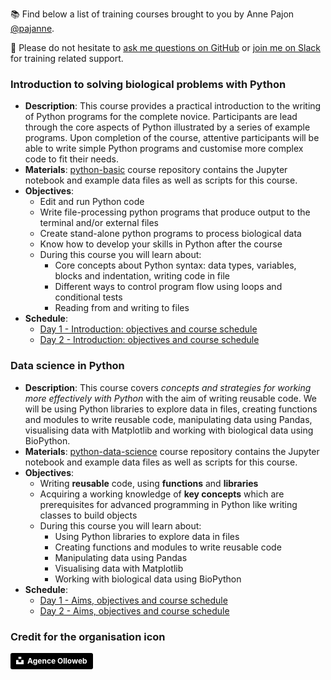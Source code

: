 
:books: Find below a list of training courses brought to you by Anne Pajon [@pajanne](https://github.com/pajanne).

:speech_balloon: Please do not hesitate to [ask me questions on GitHub](https://github.com/pajtraining/ask-questions/issues/new) or [join me on Slack](https://pajtraining.slack.com) for training related support.

### Introduction to solving biological problems with Python

- **Description**: This course provides a practical introduction to the writing of Python programs for the complete novice. Participants are lead through the core aspects of Python illustrated by a series of example programs. Upon completion of the course, attentive participants will be able to write simple Python programs and customise more complex code to fit their needs.
- **Materials**: [python-basic](https://github.com/pajtraining/python-basic) course repository contains the Jupyter notebook and example data files as well as scripts for this course.
- **Objectives**:
  - Edit and run Python code
  - Write file-processing python programs that produce output to the terminal and/or external files
  - Create stand-alone python programs to process biological data
  - Know how to develop your skills in Python after the course
  - During this course you will learn about:
    - Core concepts about Python syntax: data types, variables, blocks and indentation, writing code in file
    - Different ways to control program flow using loops and conditional tests
    - Reading from and writing to files
- **Schedule**:
  - [Day 1 - Introduction: objectives and course schedule](https://github.com/pajtraining/python-basic/blob/master/python_basic_1_intro.ipynb)
  - [Day 2 - Introduction: objectives and course schedule](https://github.com/pajtraining/python-basic/blob/master/python_basic_2_intro.ipynb)

### Data science in Python

- **Description**: This course covers *concepts and strategies for working more effectively with Python* with the aim of writing reusable code. We will be using Python libraries to explore data in files, creating functions and modules to write reusable code, manipulating data using Pandas, visualising data with Matplotlib and working with biological data using BioPython.
- **Materials**: [python-data-science](https://github.com/pajtraining/python-data-science) course repository contains the Jupyter notebook and example data files as well as scripts for this course.
- **Objectives**:
  - Writing **reusable** code, using **functions** and **libraries**
  - Acquiring a working knowledge of **key concepts** which are prerequisites for advanced programming in Python like writing classes to build objects
  - During this course you will learn about:
    - Using Python libraries to explore data in files
    - Creating functions and modules to write reusable code
    - Manipulating data using Pandas
    - Visualising data with Matplotlib
    - Working with biological data using BioPython
- **Schedule**:
  - [Day 1 - Aims, objectives and course schedule](https://github.com/pajtraining/python-data-science/blob/master/10_python_data_intro.ipynb)
  - [Day 2 - Aims, objectives and course schedule](https://github.com/pajtraining/python-data-science/blob/master/20_python_data_intro.ipynb)

### Credit for the organisation icon
<a style="background-color:black;color:white;text-decoration:none;padding:4px 6px;font-family:-apple-system, BlinkMacSystemFont, &quot;San Francisco&quot;, &quot;Helvetica Neue&quot;, Helvetica, Ubuntu, Roboto, Noto, &quot;Segoe UI&quot;, Arial, sans-serif;font-size:12px;font-weight:bold;line-height:1.2;display:inline-block;border-radius:3px" href="https://unsplash.com/@olloweb?utm_medium=referral&amp;utm_campaign=photographer-credit&amp;utm_content=creditBadge" target="_blank" rel="noopener noreferrer" title="Download free do whatever you want high-resolution photos from Agence Olloweb"><span style="display:inline-block;padding:2px 3px"><svg xmlns="http://www.w3.org/2000/svg" style="height:12px;width:auto;position:relative;vertical-align:middle;top:-2px;fill:white" viewBox="0 0 32 32"><title>unsplash-logo</title><path d="M10 9V0h12v9H10zm12 5h10v18H0V14h10v9h12v-9z"></path></svg></span><span style="display:inline-block;padding:2px 3px">Agence Olloweb</span></a>
